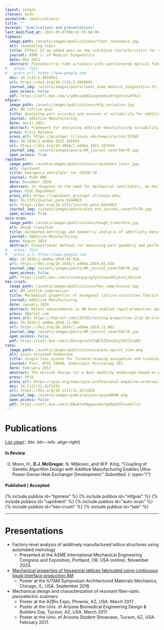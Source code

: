 ```yaml
---
layout: single
classes: wide
permalink: /publications/
title: ""
excerpt: "publications and presentations"
last_modified_at: 2021-05-07T08:41:35-04:00
tipmass:
  image_path: /assets/images/publications/fiber_resonance.jpg
  alt: resonating fiber
  title: Effect of an added mass on the vibration characteristics for raster scanning of a cantilevered optical fiber
  journal: ASME J. of Medical Diagnostics
  date: May 2021
  abstract: Piezoelectric tube actuators with cantilevered optical fibers enable the miniaturization of scanning image acquisition techniques for endoscopic implementation. We explore adding a mass at an intermediate location along the length of the fiber to alter the resonant frequencies of the system and enable raster scanning. We provide a mathematical model to predict resonant frequencies for a cantilevered beam with an intermediate mass.
#   press: Test
#   press_url: https://www.google.com
  doi: 10.1115/1.4050691
  url: https://doi.org/10.1115/1.4050691
  journal_img: /assets/images/posts/cover_asme_medical_diagnostics-th.jpg
  open_access: False
  pdf: https://uofi.box.com/s/y0hscw0d2ayqznmeux9t5g3rcwi4f4x1
mfgvar:
  image_path: /assets/images/publications/mfg_variation.jpg
  alt: AM lattice qual
  title: Analyzing part accuracy and sources of variability for additively manufactured lattice parts made on multiple printers
  journal: Additive Manufacturing
  date: April 2021
  abstract: Framework for analyzing additive manufacturing variability. Statistical modeling analyzes accuracy for hexagonal lattice parts made on multiple printers. Part accuracy varies for different printers even when all other parameters are constant. 
  press: Press Release
  press_url: https://grainger.illinois.edu/news/stories/33360
  doi: 10.1016/j.addma.2021.101924
  url: https://doi.org/10.1016/j.addma.2021.101924
  journal_img: /assets/images/posts/AM_journal_cover50x70.jpg
  open_access: True
rapidvent:
  image_path: /assets/images/publications/rapidvent_cover.jpg
  alt: rapidvent
  title: Emergency ventilator for COVID-19
  journal: PLOS ONE
  date: December 2020
  abstract: In response to the need for mechanical ventilators, we designed and tested an emergency ventilator (EV) that can control a patient’s peak inspiratory pressure (PIP) and breathing rate, while keeping a positive end expiratory pressure (PEEP). This article describes the rapid design, prototyping, and testing of the EV. The development process was enabled by rapid design iterations using additive manufacturing (AM). In the initial design phase, iterations between design, AM, and testing enabled a working prototype within one week.
  press: UIUC RapidVent
  press_url: https://rapidvent.grainger.illinois.edu/
  doi: 10.1371/journal.pone.0244963
  url: https://doi.org/10.1371/journal.pone.0244963
  journal_img: /assets/images/posts/plos_one_journal_cover57x70.jpg
  open_access: True
auto-scan:
  image_path: /assets/images/publications/hough_transform.jpg
  alt: Hough transfrom
  title: Automated metrology and geometric analysis of additively manufactured lattice structures
  journal: Additive Manufacturing
  date: August 2019
  abstract: Conventional methods for measuring part geometry and performing quality control, which typically use a small number of low-dimensional measurements, are not well suited for the complex structures enabled by additive manufacturing (AM), such as lattice structures. This paper describes a method for scanning and automatically extracting hundreds of individual features and applies this method to characterize AM lattice structures in both two-dimensional and three-dimensional lattices.
#   press: Test
#   press_url: https://www.google.com
  doi: 10.1016/j.addma.2019.05.026
  url: https://doi.org/10.1016/j.addma.2019.05.026
  journal_img: /assets/images/posts/AM_journal_cover50x70.jpg
  open_access: False
  pdf: https://uofi.box.com/s/cuuauyqcvgfyn73ipsdk5jkoxj39viod
hex-crush:
  image_path: /assets/images/publications/hex_compression.jpg
  alt: AM lattice compression
  title: Mechanical properties of hexagonal lattice structures fabricated using continuous liquid interface production additive manufacturing
  journal: Additive Manufacturing
  date: January 2019
  abstract: Recent advancements in AM have enabled rapid production speeds, high spatial resolution, and a variety of engineering polymers. An open question remains whether production grade additive manufacturing (AM) can accurately and repeatably produce lattice parts. This study presents design, production, and mechanical property testing of hexagonal lattice parts manufactured using continuous liquid interface production (CLIP) based AM.
  press: 3Dprint.com
  press_url: https://3dprint.com/225193/testing-properties-clip-3d-prints/
  doi: 10.1016/j.addma.2018.11.002
  url: https://doi.org/10.1016/j.addma.2018.11.002
  journal_img: /assets/images/posts/AM_journal_cover50x70.jpg
  open_access: False
  pdf: https://uofi.box.com/s/95x1gs1u7a7q0lk25huzb1y545lx2a05
tate:
  image_path: /assets/images/publications/piezo_spiral_scan.png
  alt: piezo actuated endoscope
  title: Single lens system for forward-viewing navigation and scanning side-viewing optical coherence tomography
  journal: Proc. SPIE 10040, Endoscopic Microscopy XII
  date: February 2017
  abstract: The optical design for a dual modality endoscope based on piezo scanning fiber technology is presented including a novel technique to combine forward-viewing navigation and side viewing OCT. Potential applications include navigating body lumens such as the fallopian tube, biliary ducts and cardiovascular system. A custom cover plate provides a rotationally symmetric double reflection of the OCT beam to deviate and focus the OCT beam out the side of the endoscope for cross-sectional imaging of the tubal lumen.
  press: SPIE
  press_url: https://spie.org/news/spie-professional-magazine-archive/2017-october/imaging-the-cancer-cure
  doi: 10.1117/12.2271555
  url: https://doi.org/10.1117/12.2271555
  journal_img: /assets/images/publications/spie10040.png
  open_access: False
  pdf: https://uofi.box.com/s/06u6twh9gayco4urgn9qd1d7vuo4clco
---
```

# Publications

[List view](/publications-list/){: .btn .btn--info .align-right}

#### In Review
<!-- *Submitted/Revised/Accepted* -- Title of article  -->
0. Moon, H., **D.J. McGregor**, N. Miljkovic, and W.P. King. "Coupling of Genetic Algorithm Design with Additive Manufacturing Enables Ultra-Power-Dense Heat Exchanger Development." *Submitted*.
{: type="i"}

#### Published / Accepted
{% include pubbox id="tipmass" %}
{% include pubbox id="mfgvar" %}
{% include pubbox id="rapidvent" %}
{% include pubbox id="auto-scan" %}
{% include pubbox id="hex-crush" %}
{% include pubbox id="tate" %}

---
# Presentations
- Factory-level analysis of additively manufactured lattice structures using automated metrology
    - Presented at the ASME International Mechanical Engineering Congress and Exposition, Portland, OR, USA (online). November 2020.
- [Mechanical properties of hexagonal lattices fabricated using continuous liquid interface production AM](https://docs.lib.purdue.edu/iutam/presentations/abstracts/50/)
    - Poster at the IUTAM Symposium Architectured Materials Mechanics, Chicago, IL, USA. September 2018.
- Mechanical design and characterization of resonant fiber-optic piezoelectric scanners
    - Poster at the AZBio Expo, Phoenix, AZ, USA. March 2017.
    - Poster at the Univ. of Arizona Biomedical Engineering Design & Builders Day, Tucson, AZ, USA. March 2017.
    - Poster at the Univ. of Arizona Student Showcase, Tucson, AZ, USA. February 2017.

<!-- dimensions badge -->
<script async src="https://badge.dimensions.ai/badge.js" charset="utf-8"></script>
<!-- altmetric badge -->
<script type='text/javascript' src='https://d1bxh8uas1mnw7.cloudfront.net/assets/embed.js'></script>
